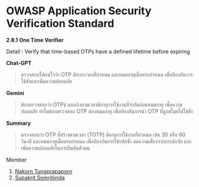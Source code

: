 # OWASP Application Security Verification Standard

**2.8.1 One Time Verifier**

Detail : Verify that time-based OTPs have a defined lifetime before expiring

**Chat-GPT**
> ตรวจสอบให้แน่ใจว่า OTP มีระยะเวลาที่กำหนด และหมดอายุเมื่อครบกำหนด เพื่อป้องกันการใช้ซ้ำและเพิ่มความปลอดภัย

**Gemini**
> ต้องตรวจสอบว่า OTPs แบบอิงตามเวลามีอายุการใช้งานที่จำกัดก่อนหมดอายุ เพื่อความปลอดภัย 
 ทำไมต้องตรวจสอบ OTP ต้องหมดอายุ เพื่อป้องกันการนำ OTP ที่ถูกขโมยไปใช้ซ้ำ

**Summary**
> ตรวจสอบว่า OTP ที่สร้างตามเวลา (TOTP) มีอายุการใช้งานที่กำหนด เช่น 30 หรือ 60 วินาที และหมดอายุเมื่อครบกำหนด เพื่อป้องกันการใช้รหัสซ้ำ   ลดความเสี่ยงจากการดักจับ และเพิ่มความปลอดภัยในการยืนยันตัวตน

Member

1. [Nakorn Tungprapaporn](https://taedate.github.io/boardgame)
2. [Supakrit Somritjinda](https://jekoflash.github.io/boardGame)